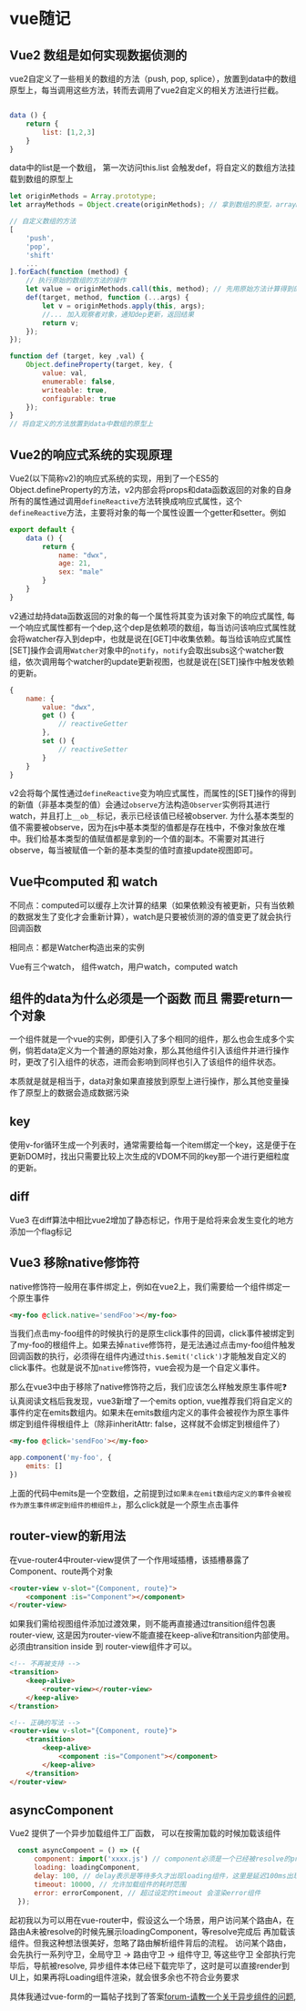  # vue随记
 
 ## Vue2 数组是如何实现数据侦测的

 vue2自定义了一些相关的数组的方法（push, pop, splice），放置到data中的数组原型上，每当调用这些方法，转而去调用了vue2自定义的相关方法进行拦截。

```js

data () {
    return {
        list: [1,2,3]
    }
}
```

data中的list是一个数组， 第一次访问this.list 会触发def，将自定义的数组方法挂载到数组的原型上

```js
let originMethods = Array.prototype;
let arrayMethods = Object.create(originMethods); // 拿到数组的原型，arrayMethods 这个空对象的原型指向数组的原型, arrayMethods是需要挂载到data中的数组的原型上

// 自定义数组的方法
[
    'push',
    'pop',
    'shift'
    ...
].forEach(function (method) {
    // 执行原始的数组的方法的操作
    let value = originMethods.call(this, method); // 先用原始方法计算得到的值
    def(target, method, function (...args) { 
        let v = originMethods.apply(this, args);
        //... 加入观察者对象，通知dep更新，返回结果
        return v;
    });
});

function def (target, key ,val) {
    Object.defineProperty(target, key, {
        value: val,
        enumerable: false,
        writeable: true,
        configurable: true
    });
}
// 将自定义的方法放置到data中数组的原型上
```

##  Vue2的响应式系统的实现原理

Vue2(以下简称v2)的响应式系统的实现，用到了一个ES5的Object.defineProperty的方法，v2内部会将props和data函数返回的对象的自身所有的属性通过调用`defineReactive`方法转换成响应式属性，这个`defineReactive`方法，主要将对象的每一个属性设置一个getter和setter。例如

```js
export default {
    data () {
        return {
            name: "dwx",
            age: 21,
            sex: "male"
        }
    }
}
```
v2通过劫持data函数返回的对象的每一个属性将其变为该对象下的响应式属性, 每一个响应式属性都有一个dep,这个dep是依赖项的数组，每当访问该响应式属性就会将watcher存入到dep中，也就是说在[GET]中收集依赖。每当给该响应式属性[SET]操作会调用`Watcher`对象中的`notify`，`notify`会取出subs这个watcher数组，依次调用每个watcher的update更新视图，也就是说在[SET]操作中触发依赖的更新。

```js
{
    name: {
        value: "dwx",
        get () {
            // reactiveGetter
        },  
        set () {
            // reactiveSetter
        }
    }
}
```
v2会将每个属性通过`defineReactive`变为响应式属性，而属性的[SET]操作的得到的新值（非基本类型的值）会通过`observe`方法构造`Observer`实例将其进行watch，并且打上``__ob__``标记，表示已经该值已经被observer. 为什么基本类型的值不需要被observe，因为在js中基本类型的值都是存在栈中，不像对象放在堆中。我们给基本类型的值赋值都是拿到的一个值的副本。不需要对其进行observe，每当被赋值一个新的基本类型的值时直接update视图即可。


## Vue中computed 和 watch

不同点：computed可以缓存上次计算的结果（如果依赖没有被更新，只有当依赖的数据发生了变化才会重新计算），watch是只要被侦测的源的值变更了就会执行回调函数

相同点：都是Watcher构造出来的实例

Vue有三个watch， 组件watch，用户watch，computed watch

## 组件的data为什么必须是一个函数 而且 需要return一个对象

一个组件就是一个vue的实例，即便引入了多个相同的组件，那么也会生成多个实例，倘若data定义为一个普通的原始对象，那么其他组件引入该组件并进行操作时，更改了引入组件的状态，进而会影响到同样也引入了该组件的组件状态。

本质就是就是相当于，data对象如果直接放到原型上进行操作，那么其他变量操作了原型上的数据会造成数据污染

## key

使用v-for循环生成一个列表时，通常需要给每一个item绑定一个key，这是便于在更新DOM时，找出只需要比较上次生成的VDOM不同的key那一个进行更细粒度的更新。


## diff

Vue3 在diff算法中相比vue2增加了静态标记，作用于是给将来会发生变化的地方添加一个flag标记


## Vue3 移除native修饰符


native修饰符一般用在事件绑定上，例如在vue2上，我们需要给一个组件绑定一个原生事件

```html
<my-foo @click.native='sendFoo'></my-foo>
````

当我们点击my-foo组件的时候执行的是原生click事件的回调，click事件被绑定到了my-foo的根组件上。如果去掉`native`修饰符，是无法通过点击my-foo组件触发回调函数的执行，必须得在组件内通过`this.$emit('click')`才能触发自定义的click事件。也就是说不加`native`修饰符，vue会视为是一个自定义事件。

那么在vue3中由于移除了native修饰符之后，我们应该怎么样触发原生事件呢❓ 认真阅读文档后我发现，vue3新增了一个emits option, vue推荐我们将自定义的事件约定在emits数组内。如果未在emits数组内定义的事件会被视作为原生事件绑定到组件得根组件上（除非inheritAttr: false，这样就不会绑定到根组件了）

```html {1}
<my-foo @click='sendFoo'></my-foo>
````

```js
app.component('my-foo', {
    emits: []
})
````
上面的代码中emits是一个空数组，之前提到过`如果未在emit数组内定义的事件会被视作为原生事件绑定到组件的根组件上`，那么click就是一个原生点击事件


## router-view的新用法

在vue-router4中router-view提供了一个作用域插槽，该插槽暴露了Component、route两个对象

```html
<router-view v-slot="{Component, route}">
    <component :is="Component"></component>
</router-view>
```
如果我们需给视图组件添加过渡效果，则不能再直接通过transition组件包裹router-view, 这是因为router-view不能直接在keep-alive和transition内部使用。 必须由transition inside 到 router-view组件才可以。

```html
<!-- 不再被支持 -->
<transition>
    <keep-alive>
        <router-view></router-view>
    </keep-alive>
</transtion>
````

```html
<!-- 正确的写法 -->
<router-view v-slot="{Component, route}">
    <transition>
        <keep-alive>
            <component :is="Component"></component>
        </keep-alive>
    </transition>
</router-view>
```

## asyncComponent

Vue2 提供了一个异步加载组件工厂函数， 可以在按需加载的时候加载该组件

```js
  const asyncCompoent = () => ({
      component: import('xxxx.js') // component必须是一个已经被resolve的promise
      loading: loadingComponent,
      delay: 100, // delay表示是等待多久才出现loading组件，这里是延迟100ms出现loading
      timeout: 10000, // 允许加载组件的耗时范围
      error: errorComponent, // 超过设定的timeout 会渲染error组件
  });
```
起初我以为可以用在vue-router中，假设这么一个场景，用户访问某个路由A，在路由A未被resolve的时候先展示loadingComponent，等resolve完成后
再加载该组件。但我这种想法很美好，忽略了路由解析组件背后的流程。 访问某个路由，会先执行一系列守卫，全局守卫 -> 路由守卫 -> 组件守卫, 等这些守卫
全部执行完毕后，导航被resolve, 异步组件本体已经下载完毕了，这时是可以直接render到UI上，如果再将Loading组件渲染，就会很多余也不符合业务要求

具体我通过vue-form的一篇帖子找到了答案[forum-请教一个关于异步组件的问题](https://forum.vuejs.org/t/topic/95387/10),